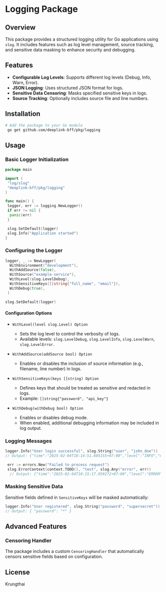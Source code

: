 # Logging Package

## Overview

This package provides a structured logging utility for Go applications using `slog`. It includes features such as log level management, source tracking, and sensitive data masking to enhance security and debugging.

## Features

- **Configurable Log Levels**: Supports different log levels (Debug, Info, Warn, Error).
- **JSON Logging**: Uses structured JSON format for logs.
- **Sensitive Data Censoring**: Masks specified sensitive keys in logs.
- **Source Tracking**: Optionally includes source file and line numbers.

## Installation

```sh
# Add the package to your Go module
 go get github.com/deeplink-bff/pkg/logging
```

## Usage

### Basic Logger Initialization

```go
package main

import (
 "log/slog"
 "deeplink-bff/pkg/logging"
)

func main() {
 logger, err := logging.NewLogger()
 if err != nil {
  panic(err)
 }

 slog.SetDefault(logger)
 slog.Info("Application started")
}
```

### Configuring the Logger

```go
logger, _ := NewLogger(
  WithEnvironment("development"),
  WithAddSource(false),
  WithSource("example-service"),
  WithLevel(slog.LevelDebug),
  WithSensitiveKeys([]string{"full_name", "email"}),
  WithDebug(true),
 )

slog.SetDefault(logger)
```

#### Configuration Options

- `WithLevel(level slog.Level) Option`
  - Sets the log level to control the verbosity of logs.
  - Available levels: `slog.LevelDebug`, `slog.LevelInfo`, `slog.LevelWarn`, `slog.LevelError`.

- `WithAddSource(addSource bool) Option`
  - Enables or disables the inclusion of source information (e.g., filename, line number) in logs.

- `WithSensitiveKeys(keys []string) Option`
  - Defines keys that should be treated as sensitive and redacted in logs.
  - Example: `[]string{"password", "api_key"}`

- `WithDebug(withDebug bool) Option`
  - Enables or disables debug mode.
  - When enabled, additional debugging information may be included in log output.

### Logging Messages

```go
logger.Info("User login successful", slog.String("user", "john_doe"))
// Output: {"time":"2025-02-04T10:14:51.605155+07:00","level":"INFO","msg":"User login successful","source":"example-service","environment":"development","user":"john_doe"}

 err := errors.New("Failed to process request")
 slog.ErrorContext(context.TODO(), "test", slog.Any("error", err))
  // Output: {"time":"2025-02-04T10:15:17.959272+07:00","level":"ERROR","msg":"test","source":"example-service","environment":"development","error":{"msg":"Failed to process request"}}

```

### Masking Sensitive Data

Sensitive fields defined in `SensitiveKeys` will be masked automatically:

```go
logger.Info("User registered", slog.String("password", "supersecret"))
// Output: { "password": "*" }
```

## Advanced Features

### Censoring Handler

The package includes a custom `CensoringHandler` that automatically censors sensitive fields based on configuration.

## License

Krungthai
